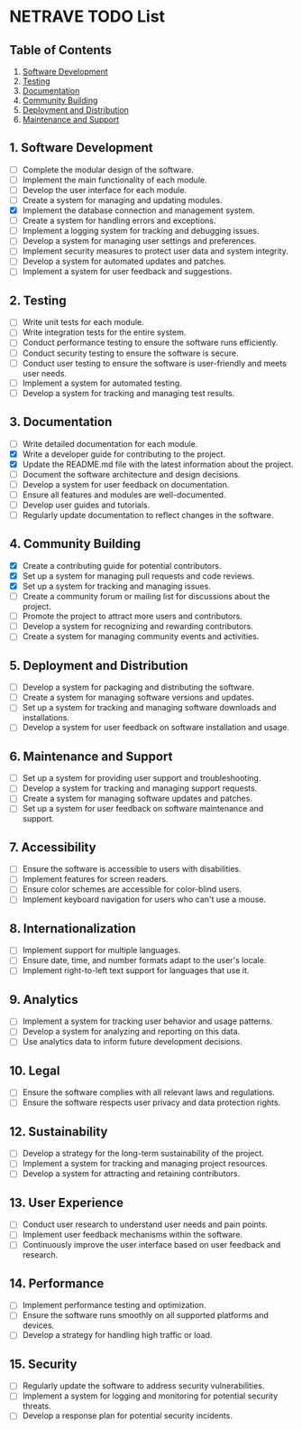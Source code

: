 # NETRAVE TODO List

## Table of Contents
1. [Software Development](#1-software-development)
2. [Testing](#2-testing)
3. [Documentation](#3-documentation)
4. [Community Building](#4-community-building)
5. [Deployment and Distribution](#5-deployment-and-distribution)
6. [Maintenance and Support](#6-maintenance-and-support)

## 1. Software Development
- [ ] Complete the modular design of the software.
- [ ] Implement the main functionality of each module.
- [ ] Develop the user interface for each module.
- [ ] Create a system for managing and updating modules.
- [x] Implement the database connection and management system.
- [ ] Create a system for handling errors and exceptions.
- [ ] Implement a logging system for tracking and debugging issues.
- [ ] Develop a system for managing user settings and preferences.
- [ ] Implement security measures to protect user data and system integrity.
- [ ] Develop a system for automated updates and patches.
- [ ] Implement a system for user feedback and suggestions.

## 2. Testing
- [ ] Write unit tests for each module.
- [ ] Write integration tests for the entire system.
- [ ] Conduct performance testing to ensure the software runs efficiently.
- [ ] Conduct security testing to ensure the software is secure.
- [ ] Conduct user testing to ensure the software is user-friendly and meets user needs.
- [ ] Implement a system for automated testing.
- [ ] Develop a system for tracking and managing test results.

## 3. Documentation
- [ ] Write detailed documentation for each module.
- [x] Write a developer guide for contributing to the project.
- [x] Update the README.md file with the latest information about the project.
- [ ] Document the software architecture and design decisions.
- [ ] Develop a system for user feedback on documentation.
- [ ] Ensure all features and modules are well-documented.
- [ ] Develop user guides and tutorials.
- [ ] Regularly update documentation to reflect changes in the software.

## 4. Community Building
- [x] Create a contributing guide for potential contributors.
- [x] Set up a system for managing pull requests and code reviews.
- [x] Set up a system for tracking and managing issues.
- [ ] Create a community forum or mailing list for discussions about the project.
- [ ] Promote the project to attract more users and contributors.
- [ ] Develop a system for recognizing and rewarding contributors.
- [ ] Create a system for managing community events and activities.

## 5. Deployment and Distribution
- [ ] Develop a system for packaging and distributing the software.
- [ ] Create a system for managing software versions and updates.
- [ ] Set up a system for tracking and managing software downloads and installations.
- [ ] Develop a system for user feedback on software installation and usage.

## 6. Maintenance and Support
- [ ] Set up a system for providing user support and troubleshooting.
- [ ] Develop a system for tracking and managing support requests.
- [ ] Create a system for managing software updates and patches.
- [ ] Set up a system for user feedback on software maintenance and support.

## 7. Accessibility
- [ ] Ensure the software is accessible to users with disabilities.
- [ ] Implement features for screen readers.
- [ ] Ensure color schemes are accessible for color-blind users.
- [ ] Implement keyboard navigation for users who can't use a mouse.

## 8. Internationalization
- [ ] Implement support for multiple languages.
- [ ] Ensure date, time, and number formats adapt to the user's locale.
- [ ] Implement right-to-left text support for languages that use it.

## 9. Analytics
- [ ] Implement a system for tracking user behavior and usage patterns.
- [ ] Develop a system for analyzing and reporting on this data.
- [ ] Use analytics data to inform future development decisions.

## 10. Legal
- [ ] Ensure the software complies with all relevant laws and regulations.
- [ ] Ensure the software respects user privacy and data protection rights.

## 12. Sustainability
- [ ] Develop a strategy for the long-term sustainability of the project.
- [ ] Implement a system for tracking and managing project resources.
- [ ] Develop a system for attracting and retaining contributors.

## 13. User Experience
- [ ] Conduct user research to understand user needs and pain points.
- [ ] Implement user feedback mechanisms within the software.
- [ ] Continuously improve the user interface based on user feedback and research.

## 14. Performance
- [ ] Implement performance testing and optimization.
- [ ] Ensure the software runs smoothly on all supported platforms and devices.
- [ ] Develop a strategy for handling high traffic or load.

## 15. Security
- [ ] Regularly update the software to address security vulnerabilities.
- [ ] Implement a system for logging and monitoring for potential security threats.
- [ ] Develop a response plan for potential security incidents.
